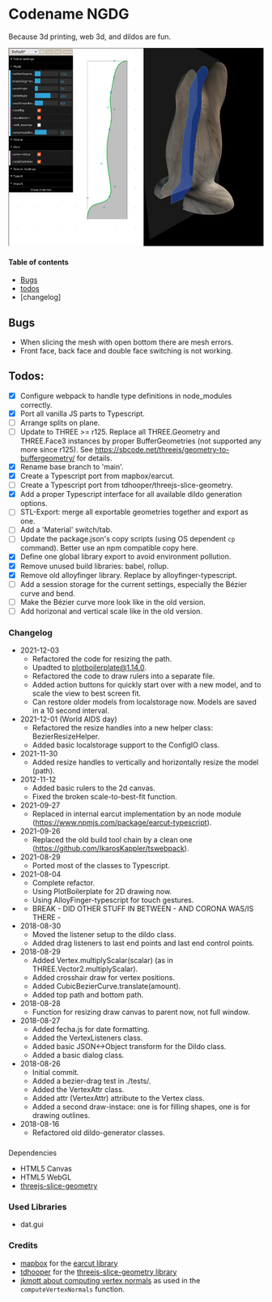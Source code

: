 # Codename NGDG

Because 3d printing, web 3d, and dildos are fun.

![Screenshot](screenshot.png)

#### Table of contents

- [Bugs](#bugs)
- [todos](#todos)
- [changelog]

## Bugs

- When slicing the mesh with open bottom there are mesh errors.
- Front face, back face and double face switching is not working.

## Todos:

- [x] Configure webpack to handle type definitions in node_modules correctly.
- [x] Port all vanilla JS parts to Typescript.
- [ ] Arrange splits on plane.
- [ ] Update to THREE >= r125. Replace all THREE.Geometry and THREE.Face3 instances by proper BufferGeometries
      (not supported any more since r125). See https://sbcode.net/threejs/geometry-to-buffergeometry/ for details.
- [x] Rename base branch to 'main'.
- [x] Create a Typescript port from mapbox/earcut.
- [ ] Create a Typescript port from tdhooper/threejs-slice-geometry.
- [x] Add a proper Typescript interface for all available dildo generation options.
- [ ] STL-Export: merge all exportable geometries together and export as one.
- [ ] Add a 'Material' switch/tab.
- [ ] Update the package.json's copy scripts (using OS dependent `cp` command). Better use an npm compatible copy here.
- [x] Define one global library export to avoid environment pollution.
- [x] Remove unused build libraries: babel, rollup.
- [x] Remove old alloyfinger library. Replace by alloyfinger-typescript.
- [ ] Add a session storage for the current settings, especially the Bézier curve and bend.
- [ ] Make the Bézier curve more look like in the old version.
- [ ] Add horizonal and vertical scale like in the old version.

### Changelog

- 2021-12-03
  - Refactored the code for resizing the path.
  - Upadted to plotboilerplate@1.14.0.
  - Refactored the code to draw rulers into a separate file.
  - Added action buttons for quickly start over with a new model, and to scale the view to best screen fit.
  - Can restore older models from localstorage now. Models are saved in a 10 second interval.
- 2021-12-01 (World AIDS day)
  - Refactored the resize handles into a new helper class: BezierResizeHelper.
  - Added basic localstorage support to the ConfigIO class.
- 2021-11-30
  - Added resize handles to vertically and horizontally resize the model (path).
- 2012-11-12
  - Added basic rulers to the 2d canvas.
  - Fixed the broken scale-to-best-fit function.
- 2021-09-27
  - Replaced in internal earcut implementation by an node module (https://www.npmjs.com/package/earcut-typescript).
- 2021-09-26
  - Replaced the old build tool chain by a clean one (https://github.com/IkarosKappler/tswebpack).
- 2021-08-29
  - Ported most of the classes to Typescript.
- 2021-08-04
  - Complete refactor.
  - Using PlotBoilerplate for 2D drawing now.
  - Using AlloyFinger-typescript for touch gestures.
- - BREAK - DID OTHER STUFF IN BETWEEN - AND CORONA WAS/IS THERE -
- 2018-08-30
  - Moved the listener setup to the dildo class.
  - Added drag listeners to last end points and last end control points.
- 2018-08-29
  - Added Vertex.multiplyScalar(scalar) (as in THREE.Vector2.multiplyScalar).
  - Added crosshair draw for vertex positions.
  - Added CubicBezierCurve.translate(amount).
  - Added top path and bottom path.
- 2018-08-28
  - Function for resizing draw canvas to parent now, not full window.
- 2018-08-27
  - Added fecha.js for date formatting.
  - Added the VertexListeners class.
  - Added basic JSON<->Object transform for the Dildo class.
  - Added a basic dialog class.
- 2018-08-26
  - Initial commit.
  - Added a bezier-drag test in ./tests/.
  - Added the VertexAttr class.
  - Added attr (VertexAttr) attribute to the Vertex class.
  - Added a second draw-instace: one is for filling shapes, one is for drawing outlines.
- 2018-08-16
  - Refactored old dildo-generator classes.

###

Dependencies

- HTML5 Canvas
- HTML5 WebGL
- [threejs-slice-geometry](https://github.com/tdhooper/threejs-slice-geometry)

### Used Libraries

- dat.gui

### Credits

- [mapbox](https://github.com/mapbox/earcut) for the [earcut library](https://www.npmjs.com/package/earcut)
- [tdhooper](https://github.com/tdhooper/threejs-slice-geometry/) for the [threejs-slice-geometry library](https://www.npmjs.com/package/threejs-slice-geometry)
- [jkmott about computing vertex normals](https://meshola.wordpress.com/2016/07/24/three-js-vertex-normals/) as used in the `computeVertexNormals` function.
